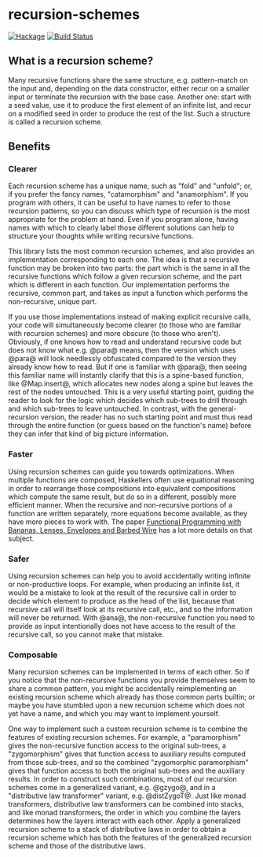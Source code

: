 # recursion-schemes

[![Hackage](https://img.shields.io/hackage/v/recursion-schemes.svg)](https://hackage.haskell.org/package/recursion-schemes) [![Build Status](https://secure.travis-ci.org/ekmett/recursion-schemes.png?branch=master)](http://travis-ci.org/ekmett/recursion-schemes)

## What is a recursion scheme?

Many recursive functions share the same structure, e.g. pattern-match on the input and, depending on the data constructor, either recur on a smaller input or terminate the recursion with the base case. Another one: start with a seed value, use it to produce the first element of an infinite list, and recur on a modified seed in order to produce the rest of the list. Such a structure is called a recursion scheme.

## Benefits

### Clearer

Each recursion scheme has a unique name, such as "fold" and "unfold"; or, if you prefer the fancy names, "catamorphism" and "anamorphism". If you program with others, it can be useful to have names to refer to those recursion patterns, so you can discuss which type of recursion is the most appropriate for the problem at hand. Even if you program alone, having names with which to clearly label those different solutions can help to structure your thoughts while writing recursive functions.

This library lists the most common recursion schemes, and also provides an implementation corresponding to each one. The idea is that a recursive function may be broken into two parts: the part which is the same in all the recursive functions which follow a given recursion scheme, and the part which is different in each function. Our implementation performs the recursive, common part, and takes as input a function which performs the non-recursive, unique part.

If you use those implementations instead of making explicit recursive calls, your code will simultaneously become clearer (to those who are familiar with recursion schemes) and more obscure (to those who aren't). Obviously, if one knows how to read and understand recursive code but does not know what e.g. @para@ means, then the version which uses @para@ will look needlessly obfuscated compared to the version they already know how to read. But if one is familiar with @para@, then seeing this familiar name will instantly clarify that this is a spine-based function, like @Map.insert@, which allocates new nodes along a spine but leaves the rest of the nodes untouched. This is a very useful starting point, guiding the reader to look for the logic which decides which sub-trees to drill through and which sub-trees to leave untouched. In contrast, with the general-recursion version, the reader has no such starting point and must thus read through the entire function (or guess based on the function's name) before they can infer that kind of big picture information.

### Faster

Using recursion schemes can guide you towards optimizations. When multiple functions are composed, Haskellers often use equational reasoning in order to rearrange those compositions into equivalent compositions which compute the same result, but do so in a different, possibly more efficient manner. When the recursive and non-recursive portions of a function are written separately, more equations become available, as they have more pieces to work with. The paper [Functional Programming with Bananas, Lenses, Envelopes and Barbed Wire](https://maartenfokkinga.github.io/utwente/mmf91m.pdf) has a lot more details on that subject.

### Safer

Using recursion schemes can help you to avoid accidentally writing infinite or non-productive loops. For example, when producing an infinite list, it would be a mistake to look at the result of the recursive call in order to decide which element to produce as the head of the list, because that recursive call will itself look at its recursive call, etc., and so the information will never be returned. With @ana@, the non-recursive function you need to provide as input intentionally does not have access to the result of the recursive call, so you cannot make that mistake.

### Composable

Many recursion schemes can be implemented in terms of each other. So if you notice that the non-recursive functions you provide themselves seem to share a common pattern, you might be accidentally reimplementing an existing recursion scheme which already has those common parts builtin; or maybe you have stumbled upon a new recursion scheme which does not yet have a name, and which you may want to implement yourself.

One way to implement such a custom recursion scheme is to combine the features of existing recursion schemes. For example, a "paramorphism" gives the non-recursive function access to the original sub-trees, a "zygomorphism" gives that function access to auxiliary results computed from those sub-trees, and so the combined "zygomorphic paramorphism" gives that function access to both the original sub-trees and the auxiliary results. In order to construct such combinations, most of our recursion schemes come in a generalized variant, e.g. @gzygo@, and in a "distributive law transformer" variant, e.g. @distZygoT@. Just like monad transformers, distributive law transformers can be combined into stacks, and like monad transformers, the order in which you combine the layers determines how the layers interact with each other. Apply a generalized recursion scheme to a stack of distributive laws in order to obtain a recursion scheme which has both the features of the generalized recursion scheme and those of the distributive laws.
